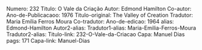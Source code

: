 Numero: 232
Titulo: O Vale da Criação
Autor: Edmond Hamilton
Co-autor: 
Ano-de-Publicacaoo: 1976
Titulo-original: The Valley of Creation
Tradutor: Maria Emília Ferros Moura
Co-tradutor: 
Ano-de-edicao: 1964
alias: Edmond-Hamilton
Autor2-alias: 
Tradutor1-alias: Maria-Emilia-Ferros-Moura
Tradutor2-alias: 
Titulo-link: 232-O-Vale-da-Criacao
Capa: Manuel Dias
pags: 171
Capa-link: Manuel-Dias